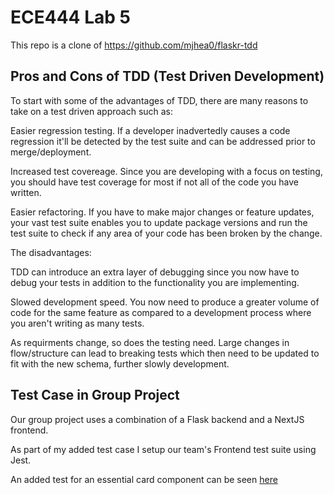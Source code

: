 # ECE444 Lab 5
This repo is a clone of https://github.com/mjhea0/flaskr-tdd

## Pros and Cons of TDD (Test Driven Development)
To start with some of the advantages of TDD, there are many reasons to take on a test driven approach such as:

Easier regression testing. If a developer inadvertedly causes a code regression it'll be detected by the test suite and can be addressed prior to merge/deployment. 

Increased test covereage. Since you are developing with a focus on testing, you should have test coverage for most if not all of the code you have written.

Easier refactoring. If you have to make major changes or feature updates, your vast test suite enables you to update package versions and run the test suite to check if any area of your code has been broken by the change.

The disadvantages:

TDD can introduce an extra layer of debugging since you now have to debug your tests in addition to the functionality you are implementing.

Slowed development speed. You now need to produce a greater volume of code for the same feature as compared to a development process where you aren't writing as many tests.

As requirments change, so does the testing need. Large changes in flow/structure can lead to breaking tests which then need to be updated to fit with the new schema, further slowly development.

## Test Case in Group Project
Our group project uses a combination of a Flask backend and a NextJS frontend.

As part of my added test case I setup our team's Frontend test suite using Jest.

An added test for an essential card component can be seen [here](https://github.com/ECE444-2023Fall/project-1-web-application-design-group1-flask-and-furious/blob/487cbe1e3f80c29b13a7f4d67eb60166766652d5/__tests__/eventCard.test.tsx#L6-L23)
